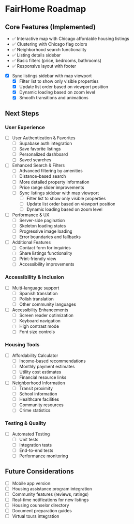# FairHome Roadmap

## Core Features (Implemented)
- ✅ Interactive map with Chicago affordable housing listings
- ✅ Clustering with Chicago flag colors
- ✅ Neighborhood search functionality
- ✅ Listing details sidebar
- ✅ Basic filters (price, bedrooms, bathrooms)
- ✅ Responsive layout with footer
- [x] Sync listings sidebar with map viewport
  - [x] Filter list to show only visible properties
  - [x] Update list order based on viewport position
  - [x] Dynamic loading based on zoom level
  - [x] Smooth transitions and animations

## Next Steps
### User Experience
- [ ] User Authentication & Favorites
  - [ ] Supabase auth integration
  - [ ] Save favorite listings
  - [ ] Personalized dashboard
  - [ ] Saved searches

- [ ] Enhanced Search & Filters
  - [ ] Advanced filtering by amenities
  - [ ] Distance-based search
  - [ ] More detailed property information
  - [ ] Price range slider improvements
  - [ ] Sync listings sidebar with map viewport
    - [ ] Filter list to show only visible properties
    - [ ] Update list order based on viewport position
    - [ ] Dynamic loading based on zoom level

- [ ] Performance & UX
  - [ ] Server-side pagination
  - [ ] Skeleton loading states
  - [ ] Progressive image loading
  - [ ] Error boundaries and fallbacks

- [ ] Additional Features
  - [ ] Contact form for inquiries
  - [ ] Share listings functionality
  - [ ] Print-friendly view
  - [ ] Accessibility improvements

### Accessibility & Inclusion
- [ ] Multi-language support
  - [ ] Spanish translation
  - [ ] Polish translation
  - [ ] Other community languages

- [ ] Accessibility Enhancements
  - [ ] Screen reader optimization
  - [ ] Keyboard navigation
  - [ ] High contrast mode
  - [ ] Font size controls

### Housing Tools
- [ ] Affordability Calculator
  - [ ] Income-based recommendations
  - [ ] Monthly payment estimates
  - [ ] Utility cost estimates
  - [ ] Financial resource links

- [ ] Neighborhood Information
  - [ ] Transit proximity
  - [ ] School information
  - [ ] Healthcare facilities
  - [ ] Community resources
  - [ ] Crime statistics

### Testing & Quality
- [ ] Automated Testing
  - [ ] Unit tests
  - [ ] Integration tests
  - [ ] End-to-end tests
  - [ ] Performance monitoring

## Future Considerations
- [ ] Mobile app version
- [ ] Housing assistance program integration
- [ ] Community features (reviews, ratings)
- [ ] Real-time notifications for new listings
- [ ] Housing counselor directory
- [ ] Document preparation guides
- [ ] Virtual tours integration 